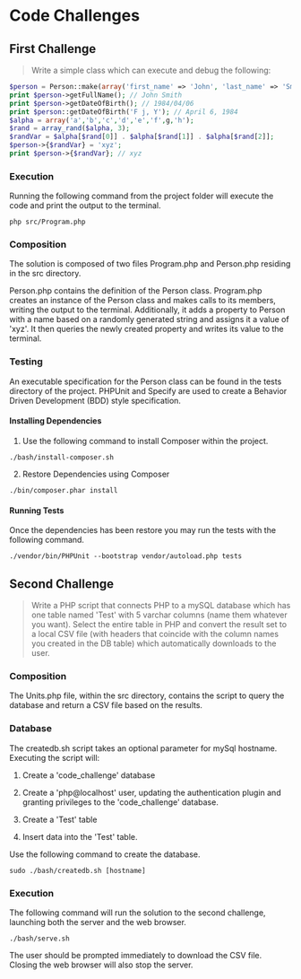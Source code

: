 # Code Challenges

## First Challenge

> Write a simple class which can execute and debug the following:
```php
$person = Person::make(array('first_name' => 'John', 'last_name' => 'Smith', 'date_of_birth' => '1984/04/06'));
print $person->getFullName(); // John Smith
print $person->getDateOfBirth(); // 1984/04/06
print $person::getDateOfBirth('F j, Y'); // April 6, 1984
$alpha = array('a','b','c','d','e','f',g,'h');
$rand = array_rand($alpha, 3);
$randVar = $alpha[$rand[0]] . $alpha[$rand[1]] . $alpha[$rand[2]];
$person->{$randVar} = 'xyz';
print $person->{$randVar}; // xyz
```

### Execution

Running the following command from the project folder will execute the code and print the output to the terminal.

```
php src/Program.php
```

### Composition

The solution is composed of two files Program.php and Person.php residing in the src directory. 

Person.php contains the definition of the Person class. Program.php creates an instance of the Person class and makes calls to its members, writing the output to the terminal. Additionally, it adds a property to Person with a name based on a randomly generated string and assigns it a value of 'xyz'. It then queries the newly created property and writes its value to the terminal.

### Testing

An executable specification for the Person class can be found in the tests directory of the project. PHPUnit and Specify are used to create a Behavior Driven Development (BDD) style specification. 

#### Installing Dependencies

1. Use the following command to install Composer within the project.

```
./bash/install-composer.sh
```

2. Restore Dependencies using Composer

```
./bin/composer.phar install
```

#### Running Tests

Once the dependencies has been restore you may run the tests with the following command. 

```
./vendor/bin/PHPUnit --bootstrap vendor/autoload.php tests
```

## Second Challenge

 > Write a PHP script that connects PHP to a mySQL database which has one table named 'Test' with 5 varchar columns (name them whatever you want).  Select the entire table in PHP and convert the result set to a local CSV file (with headers that coincide with the column names you created in the DB table) which automatically downloads to the user. 

 ### Composition

The Units.php file, within the src directory, contains the script to query the database and return a CSV file based on the results.

 ### Database

 The createdb.sh script takes an optional parameter for mySql hostname. Executing the script will:

 1. Create a 'code_challenge' database

 2. Create a 'php@localhost' user, updating the authentication plugin and granting privileges to the 'code_challenge' database.

 3. Create a 'Test' table 

 4. Insert data into the 'Test' table.

 Use the following command to create the database.
 ```
 sudo ./bash/createdb.sh [hostname]
 ```

### Execution

The following command will run the solution to the second challenge, launching both the server and the web browser. 

```
./bash/serve.sh
```

The user should be prompted immediately to download the CSV file. Closing the web browser will also stop the server.